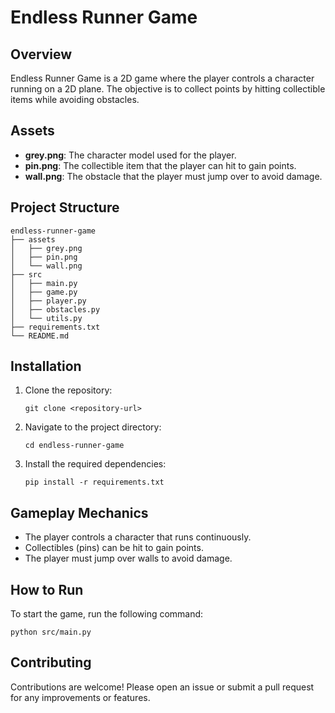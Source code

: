 # Endless Runner Game

## Overview
Endless Runner Game is a 2D game where the player controls a character running on a 2D plane. The objective is to collect points by hitting collectible items while avoiding obstacles.

## Assets
- **grey.png**: The character model used for the player.
- **pin.png**: The collectible item that the player can hit to gain points.
- **wall.png**: The obstacle that the player must jump over to avoid damage.

## Project Structure
```
endless-runner-game
├── assets
│   ├── grey.png
│   ├── pin.png
│   └── wall.png
├── src
│   ├── main.py
│   ├── game.py
│   ├── player.py
│   ├── obstacles.py
│   └── utils.py
├── requirements.txt
└── README.md
```

## Installation
1. Clone the repository:
   ```
   git clone <repository-url>
   ```
2. Navigate to the project directory:
   ```
   cd endless-runner-game
   ```
3. Install the required dependencies:
   ```
   pip install -r requirements.txt
   ```

## Gameplay Mechanics
- The player controls a character that runs continuously.
- Collectibles (pins) can be hit to gain points.
- The player must jump over walls to avoid damage.

## How to Run
To start the game, run the following command:
```
python src/main.py
```

## Contributing
Contributions are welcome! Please open an issue or submit a pull request for any improvements or features.